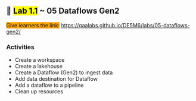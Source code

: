 ## 🧪 <mark>Lab 1.1</mark> ~ 05 Dataflows Gen2

<span style="background-color: orange;">Give learners the link:</span> https://qaalabs.github.io/DE5M6/labs/05-dataflows-gen2/

### Activities

- Create a workspace
- Create a lakehouse
- Create a Dataflow (Gen2) to ingest data
- Add data destination for Dataflow
- Add a dataflow to a pipeline
- Clean up resources
